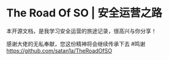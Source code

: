 # The Road Of SO | 安全运营之路

本开源文档，是我学习安全运营的旅途记录，很高兴与你分享！

感谢大佬的无私奉献，您这份精神将会继续传承下去
#鸣谢
https://github.com/satan1a/TheRoadOfSO
